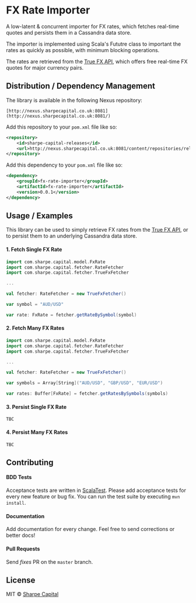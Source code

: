 # FX Rate Importer
A low-latent & concurrent importer for FX rates, which fetches real-time quotes and persists them in a Cassandra data store.

The importer is implemented using Scala's Fututre class to important the rates as quickly as possible, with minimum blocking operations.

The rates are retrieved from the [True FX API](http://www.truefx.com/), which offers free real-time FX quotes for major currency pairs.

## Distribution / Dependency Management

The library is available in the following Nexus repository:

```
[http://nexus.sharpecapital.co.uk:8081](http://nexus.sharpecapital.co.uk:8081/)
```

Add this repository to your `pom.xml` file like so:

```xml
<repository>
	<id>sharpe-capital-releases</id>
	<url>http://nexus.sharpecapital.co.uk:8081/content/repositories/releases</url>
</repository>
```

Add this dependency to your `pom.xml` file like so:

```xml
<dependency>
	<groupId>fx-rate-importer</groupId>
	<artifactId>fx-rate-importer</artifactId>
	<version>0.0.1</version>
</dependency>
```

## Usage / Examples

This library can be used to simply retrieve FX rates from the [True FX API](http://www.truefx.com/), or to persist them to an underlying Cassandra data store.

#### 1. Fetch Single FX Rate

```scala
import com.sharpe.capital.model.FxRate
import com.sharpe.capital.fetcher.RateFetcher
import com.sharpe.capital.fetcher.TrueFxFetcher

...

val fetcher: RateFetcher = new TrueFxFetcher()

var symbol = "AUD/USD"

var rate: FxRate = fetcher.getRateBySymbol(symbol)
```

#### 2. Fetch Many FX Rates

```scala
import com.sharpe.capital.model.FxRate
import com.sharpe.capital.fetcher.RateFetcher
import com.sharpe.capital.fetcher.TrueFxFetcher

...

val fetcher: RateFetcher = new TrueFxFetcher()

var symbols = Array[String]("AUD/USD", "GBP/USD", "EUR/USD")

var rates: Buffer[FxRate] = fetcher.getRatesBySymbols(symbols)
```

#### 3. Persist Single FX Rate

```
TBC
```

#### 4. Persist Many FX Rates

```
TBC
```

## Contributing

#### BDD Tests
Acceptance tests are written in [ScalaTest](http://www.scalatest.org/). Please add acceptance tests for every new feature or bug fix. You can run the test suite by executing `mvn install`.

#### Documentation
Add documentation for every change. Feel free to send corrections or better docs! 

#### Pull Requests
Send _fixes_ PR on the `master` branch.

## License
MIT © [Sharpe Capital](http://sharpecapital.co.uk)
